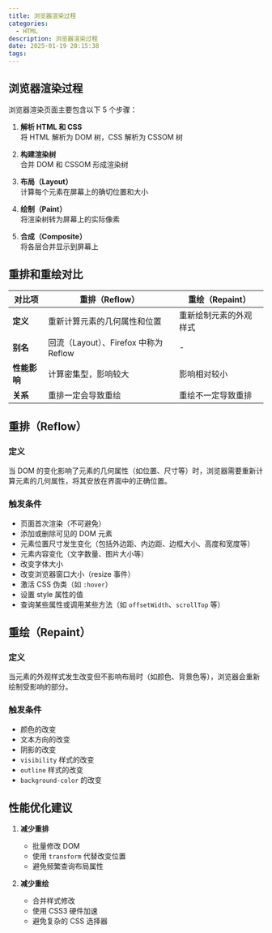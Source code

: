 ```yaml
---
title: 浏览器渲染过程
categories:
  - HTML
description: 浏览器渲染过程
date: 2025-01-19 20:15:38
tags:
---
```


## 浏览器渲染过程

浏览器渲染页面主要包含以下 5 个步骤：

1. **解析 HTML 和 CSS**  
   将 HTML 解析为 DOM 树，CSS 解析为 CSSOM 树

2. **构建渲染树**  
   合并 DOM 和 CSSOM 形成渲染树

3. **布局（Layout）**  
   计算每个元素在屏幕上的确切位置和大小

4. **绘制（Paint）**  
   将渲染树转为屏幕上的实际像素

5. **合成（Composite）**  
   将各层合并显示到屏幕上

## 重排和重绘对比

| 对比项       | 重排（Reflow）                        | 重绘（Repaint）        |
| ------------ | ------------------------------------- | ---------------------- |
| **定义**     | 重新计算元素的几何属性和位置          | 重新绘制元素的外观样式 |
| **别名**     | 回流（Layout）、Firefox 中称为 Reflow | -                      |
| **性能影响** | 计算密集型，影响较大                  | 影响相对较小           |
| **关系**     | 重排一定会导致重绘                    | 重绘不一定导致重排     |

## 重排（Reflow）

### 定义

当 DOM 的变化影响了元素的几何属性（如位置、尺寸等）时，浏览器需要重新计算元素的几何属性，将其安放在界面中的正确位置。

### 触发条件

- 页面首次渲染（不可避免）
- 添加或删除可见的 DOM 元素
- 元素位置尺寸发生变化（包括外边距、内边距、边框大小、高度和宽度等）
- 元素内容变化（文字数量、图片大小等）
- 改变字体大小
- 改变浏览器窗口大小（resize 事件）
- 激活 CSS 伪类（如 `:hover`）
- 设置 style 属性的值
- 查询某些属性或调用某些方法（如 `offsetWidth`、`scrollTop` 等）

## 重绘（Repaint）

### 定义

当元素的外观样式发生改变但不影响布局时（如颜色、背景色等），浏览器会重新绘制受影响的部分。

### 触发条件

- 颜色的改变
- 文本方向的改变
- 阴影的改变
- `visibility` 样式的改变
- `outline` 样式的改变
- `background-color` 的改变

## 性能优化建议

1. **减少重排**

   - 批量修改 DOM
   - 使用 `transform` 代替改变位置
   - 避免频繁查询布局属性

2. **减少重绘**
   - 合并样式修改
   - 使用 CSS3 硬件加速
   - 避免复杂的 CSS 选择器
